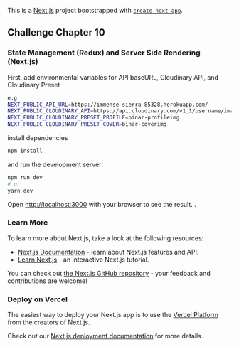 This is a [Next.js](https://nextjs.org/) project bootstrapped with [`create-next-app`](https://github.com/vercel/next.js/tree/canary/packages/create-next-app).

## Challenge Chapter 10

### State Management (Redux) and Server Side Rendering (Next.js)

First, add environmental variables for API baseURL, Cloudinary API, and Cloudinary Preset

```bash
e.g 
NEXT_PUBLIC_API_URL=https://immense-sierra-85328.herokuapp.com/
NEXT_PUBLIC_CLOUDINARY_API=https://api.cloudinary.com/v1_1/username/image/upload
NEXT_PUBLIC_CLOUDINARY_PRESET_PROFILE=binar-profileimg
NEXT_PUBLIC_CLOUDINARY_PRESET_COVER=binar-coverimg
```

install dependencies

```bash
npm install
```

and run the development server:

```bash
npm run dev
# or
yarn dev
```

Open [http://localhost:3000](http://localhost:3000) with your browser to see the result.
.

### Learn More

To learn more about Next.js, take a look at the following resources:

- [Next.js Documentation](https://nextjs.org/docs) - learn about Next.js features and API.
- [Learn Next.js](https://nextjs.org/learn) - an interactive Next.js tutorial.

You can check out [the Next.js GitHub repository](https://github.com/vercel/next.js/) - your feedback and contributions are welcome!

### Deploy on Vercel

The easiest way to deploy your Next.js app is to use the [Vercel Platform](https://vercel.com/new?utm_medium=default-template&filter=next.js&utm_source=create-next-app&utm_campaign=create-next-app-readme) from the creators of Next.js.

Check out our [Next.js deployment documentation](https://nextjs.org/docs/deployment) for more details.
